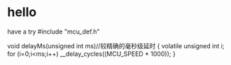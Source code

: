 hello
=====

have a try
#include "mcu_def.h"

void delayMs(unsigned int ms)//较精确的毫秒级延时
{
  volatile unsigned int i;
  for (i=0;i<ms;i++)
    __delay_cycles((MCU_SPEED * 1000));
}





